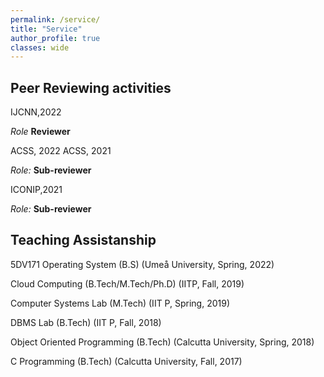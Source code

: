 ```yaml
---
permalink: /service/
title: "Service"
author_profile: true
classes: wide
---
```



## Peer Reviewing activities

IJCNN,2022

*Role* **Reviewer**

ACSS, 2022
ACSS, 2021

*Role:* **Sub-reviewer**

ICONIP,2021 

*Role:* **Sub-reviewer**  


## Teaching Assistanship

5DV171 Operating System (B.S) (Umeå University, Spring, 2022)

Cloud Computing (B.Tech/M.Tech/Ph.D) (IITP, Fall, 2019)

Computer Systems Lab (M.Tech) (IIT P, Spring, 2019)

DBMS Lab (B.Tech) (IIT P, Fall, 2018)

Object Oriented Programming (B.Tech) (Calcutta University, Spring, 2018)

C Programming (B.Tech) (Calcutta University, Fall, 2017)
